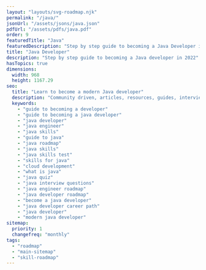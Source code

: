 ```yaml
---
layout: "layouts/svg-roadmap.njk"
permalink: "/java/"
jsonUrl: "/assets/jsons/java.json"
pdfUrl: "/assets/pdfs/java.pdf"
order: 9
featuredTitle: "Java"
featuredDescription: "Step by step guide to becoming a Java Developer in 2022"
title: "Java Developer"
description: "Step by step guide to becoming a Java developer in 2022"
hasTopics: true
dimensions:
  width: 968
  height: 1167.29
seo:
  title: "Learn to become a modern Java developer"
  description: "Community driven, articles, resources, guides, interview questions, quizzes for java development. Learn to become a modern Java developer by following the steps, skills, resources and guides listed in this roadmap."
  keywords:
    - "guide to becoming a developer"
    - "guide to becoming a java developer"
    - "java developer"
    - "java engineer"
    - "java skills"
    - "guide to java"
    - "java roadmap"
    - "java skills"
    - "java skills test"
    - "skills for java"
    - "cloud development"
    - "what is java"
    - "java quiz"
    - "java interview questions"
    - "java engineer roadmap"
    - "java developer roadmap"
    - "become a java developer"
    - "java developer career path"
    - "java developer"
    - "modern java developer"
sitemap:
  priority: 1
  changefreq: "monthly"
tags:
  - "roadmap"
  - "main-sitemap"
  - "skill-roadmap"
---
```


